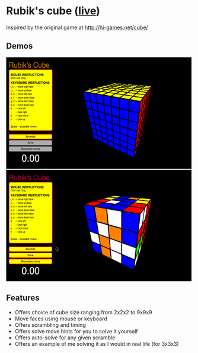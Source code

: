 # Rubik's cube ([live](http://scott-mck.github.io/rubiks_cube/))
Inspired by the original game at http://hi-games.net/cube/

## Demos
<img src="./demos/scramble.gif" width=500 height=300/>
<img src="./demos/solve.gif" width=500 height=300/>

## Features
* Offers choice of cube size ranging from 2x2x2 to 9x9x9
* Move faces using mouse or keyboard
* Offers scrambling and timing
* Offers solve move hints for you to solve it yourself
* Offers auto-solve for any given scramble
* Offers an example of me solving it as I would in real life (for 3x3x3)
